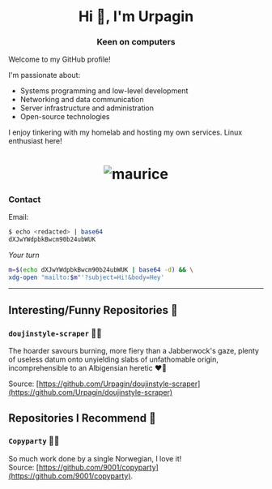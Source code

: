 <h1 align="center">Hi 👋, I'm Urpagin</h1>
<h3 align="center">Keen on computers</h3>

Welcome to my GitHub profile!

I'm passionate about:
- Systems programming and low-level development
- Networking and data communication
- Server infrastructure and administration
- Open-source technologies

I enjoy tinkering with my homelab and hosting my own services.
Linux enthusiast here!

<h1 align="center"><img src="https://github.com/user-attachments/assets/473283d0-422b-4b43-abde-43c1edabb6cc" alt="maurice"></h1>

### Contact

Email:
```bash
$ echo <redacted> | base64
dXJwYWdpbkBwcm90b24ubWUK
```
*Your turn*
```bash
m=$(echo dXJwYWdpbkBwcm90b24ubWUK | base64 -d) && \
xdg-open "mailto:$m"'?subject=Hi!&body=Hey'
```

---

## Interesting/Funny Repositories 👳

### `doujinstyle-scraper` 📀🕺

The hoarder savours burning, more fiery than a Jabberwock's gaze, plenty of useless datum onto unyielding slabs of unfathomable origin, incomprehensible to an Albigensian heretic ❤️‍🔥 

Source: [https://github.com/Urpagin/doujinstyle-scraper](https://github.com/Urpagin/doujinstyle-scraper)



## Repositories I Recommend 🗻

### `Copyparty` 💾🎉

So much work done by a single Norwegian, I love it!  
Source: [https://github.com/9001/copyparty](https://github.com/9001/copyparty).
